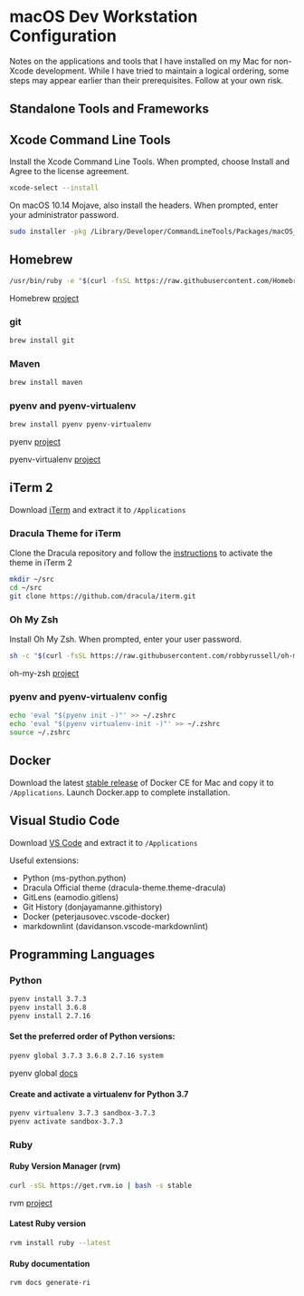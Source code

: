# macOS Dev Workstation Configuration

Notes on the applications and tools that I have installed on my Mac for
non-Xcode development. While I have tried to maintain a logical ordering,
some steps may appear earlier than their prerequisites. Follow at your own
risk.

## Standalone Tools and Frameworks

## Xcode Command Line Tools

Install the Xcode Command Line Tools. When prompted, choose Install and Agree to the license agreement.

```bash
xcode-select --install
```

On macOS 10.14 Mojave, also install the headers. When prompted, enter your administrator password.

```bash
sudo installer -pkg /Library/Developer/CommandLineTools/Packages/macOS_SDK_headers_for_macOS_10.14.pkg -target /
```

## Homebrew

```bash
/usr/bin/ruby -e "$(curl -fsSL https://raw.githubusercontent.com/Homebrew/install/master/install)"
```

Homebrew [project](https://brew.sh)

### git

```bash
brew install git
```

### Maven

```bash
brew install maven
```

### pyenv and pyenv-virtualenv

```bash
brew install pyenv pyenv-virtualenv
```

pyenv [project](https://github.com/pyenv/pyenv)

pyenv-virtualenv [project](https://github.com/pyenv/pyenv-virtualenv)

## iTerm 2

Download [iTerm](https://iterm2.com/downloads.html) and extract it to `/Applications`

### Dracula Theme for iTerm

Clone the Dracula repository and follow the [instructions](https://draculatheme.com/iterm/) to activate the theme in iTerm 2

```bash
mkdir ~/src
cd ~/src
git clone https://github.com/dracula/iterm.git
```

### Oh My Zsh

Install Oh My Zsh. When prompted, enter your user password.

```bash
sh -c "$(curl -fsSL https://raw.githubusercontent.com/robbyrussell/oh-my-zsh/master/tools/install.sh)"
```

oh-my-zsh [project](https://github.com/robbyrussell/oh-my-zsh_)

### pyenv and pyenv-virtualenv config

```bash
echo 'eval "$(pyenv init -)"' >> ~/.zshrc
echo 'eval "$(pyenv virtualenv-init -)"' >> ~/.zshrc
source ~/.zshrc
```

## Docker

Download the latest [stable release](https://docs.docker.com/docker-for-mac/release-notes/) of Docker CE for Mac and copy it to `/Applications`. Launch Docker.app to complete installation.

## Visual Studio Code

Download [VS Code](https://code.visualstudio.com/Download) and extract it to `/Applications`

Useful extensions:

* Python (ms-python.python)
* Dracula Official theme (dracula-theme.theme-dracula)
* GitLens (eamodio.gitlens)
* Git History (donjayamanne.githistory)
* Docker (peterjausovec.vscode-docker)
* markdownlint (davidanson.vscode-markdownlint)

## Programming Languages

### Python

```bash
pyenv install 3.7.3
pyenv install 3.6.8
pyenv install 2.7.16
```

#### Set the preferred order of Python versions:

```bash
pyenv global 3.7.3 3.6.8 2.7.16 system
```

pyenv global [docs](https://github.com/pyenv/pyenv/blob/master/COMMANDS.md#pyenv-global-advanced)

#### Create and activate a virtualenv for Python 3.7

```bash
pyenv virtualenv 3.7.3 sandbox-3.7.3
pyenv activate sandbox-3.7.3
```

### Ruby

#### Ruby Version Manager (rvm)

```bash
curl -sSL https://get.rvm.io | bash -s stable
```

rvm [project](https://rvm.io)

#### Latest Ruby version

```bash
rvm install ruby --latest
```

#### Ruby documentation

```bash
rvm docs generate-ri
```
